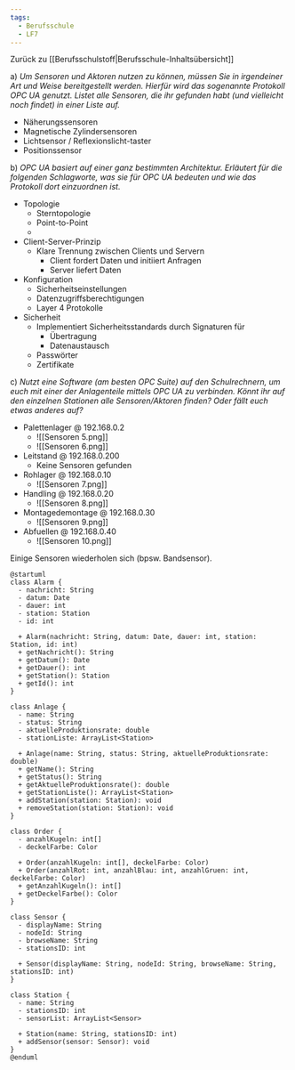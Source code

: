 ```yaml
---
tags:
  - Berufsschule
  - LF7
---
```

Zurück zu [[Berufsschulstoff|Berufsschule-Inhaltsübersicht]]

a) _Um Sensoren und Aktoren nutzen zu können, müssen Sie in irgendeiner Art und Weise bereitgestellt werden. Hierfür wird das sogenannte Protokoll OPC UA genutzt. Listet alle Sensoren, die ihr gefunden habt (und vielleicht noch findet) in einer Liste auf._

- Näherungssensoren
- Magnetische Zylindersensoren
- Lichtsensor / Reflexionslicht-taster
- Positionssensor

b) _OPC UA basiert auf einer ganz bestimmten Architektur. Erläutert für die folgenden Schlagworte, was sie für OPC UA bedeuten und wie das Protokoll dort einzuordnen ist._
- Topologie
	- Sterntopologie
	- Point-to-Point
	- 
- Client-Server-Prinzip
	- Klare Trennung zwischen Clients und Servern
		- Client fordert Daten und initiiert Anfragen
		- Server liefert Daten 
- Konfiguration
	- Sicherheitseinstellungen
	- Datenzugriffsberechtigungen
	- Layer 4 Protokolle
- Sicherheit
	- Implementiert Sicherheitsstandards durch Signaturen für
		- Übertragung
		- Datenaustausch
	- Passwörter
	- Zertifikate




c) _Nutzt eine Software (am besten OPC Suite) auf den Schulrechnern, um euch mit einer der Anlagenteile mittels OPC UA zu verbinden. Könnt ihr auf den einzelnen Stationen alle Sensoren/Aktoren finden? Oder fällt euch etwas anderes auf?_

- Palettenlager @ 192.168.0.2
	- ![[Sensoren 5.png]]
	- ![[Sensoren 6.png]]
- Leitstand @ 192.168.0.200
	- Keine Sensoren gefunden
- Rohlager @ 192.168.0.10
	- ![[Sensoren 7.png]]
- Handling @ 192.168.0.20
	- ![[Sensoren 8.png]]
- Montagedemontage @ 192.168.0.30
	- ![[Sensoren 9.png]]
- Abfuellen @ 192.168.0.40
	- ![[Sensoren 10.png]]

Einige Sensoren wiederholen sich (bpsw. Bandsensor).

```plantuml
@startuml
class Alarm {
  - nachricht: String
  - datum: Date
  - dauer: int
  - station: Station
  - id: int

  + Alarm(nachricht: String, datum: Date, dauer: int, station: Station, id: int)
  + getNachricht(): String
  + getDatum(): Date
  + getDauer(): int
  + getStation(): Station
  + getId(): int
}

class Anlage {
  - name: String
  - status: String
  - aktuelleProduktionsrate: double
  - stationListe: ArrayList<Station>

  + Anlage(name: String, status: String, aktuelleProduktionsrate: double)
  + getName(): String
  + getStatus(): String
  + getAktuelleProduktionsrate(): double
  + getStationListe(): ArrayList<Station>
  + addStation(station: Station): void
  + removeStation(station: Station): void
}

class Order {
  - anzahlKugeln: int[]
  - deckelFarbe: Color

  + Order(anzahlKugeln: int[], deckelFarbe: Color)
  + Order(anzahlRot: int, anzahlBlau: int, anzahlGruen: int, deckelFarbe: Color)
  + getAnzahlKugeln(): int[]
  + getDeckelFarbe(): Color
}

class Sensor {
  - displayName: String
  - nodeId: String
  - browseName: String
  - stationsID: int

  + Sensor(displayName: String, nodeId: String, browseName: String, stationsID: int)
}

class Station {
  - name: String
  - stationsID: int
  - sensorList: ArrayList<Sensor>

  + Station(name: String, stationsID: int)
  + addSensor(sensor: Sensor): void
}
@enduml

```
